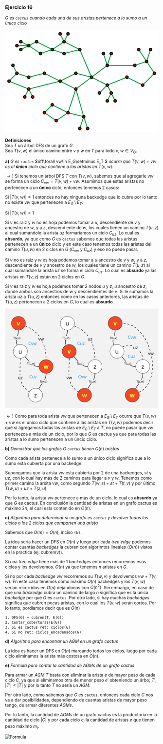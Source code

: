 ### Ejercicio 16

_G es `cactus` cuando cada una de sus aristas pertenece a lo sumo a un único ciclo_

![Error](./img/Cactus_graph.png)

**Definiciones**\
Sea $T$ un árbol DFS de un grafo $G$.\
Sea $T(v,w)$ el único camino entre $v$ y $w$ en $T$ para todo $v,w\in V_G$.

**a)** $G$ _es `cactus`_ $\iff\forall vw\in E_G\setminus E_T $ _ocurre que_ $T(v,w) + vw$ _es el **único** ciclo que contiene a las aristas en_ $T(v,w)$.

$\rightarrow)$ Si tenemos un árbol DFS $T$ con $T(v,w)$, sabemos que al agregarle $vw$ se forma un ciclo $C_{vw} = T(v,w) + vw$. Asumimos que estas aristas no pertenecen a un **único** ciclo, entonces tenemos 2 casos:

Si $|T(v,w)| = 1$ entonces no hay ninguna backedge que lo cubre por lo tanto no existe $vw$ que pertenecen a $E_G\setminus E_T$.

Si $|T(v,w)| > 1$

Si $v$ es raiz y $w$ no es hoja podemos tomar a $u$, descendiente de $v$ y ancestro de $w$, y a $z$, descendiente de $w$, los cuales tienen un camino $T(u,z)$ al cual sumandole la arista $uz$ formaríamos un ciclo $C_{uz}$. Lo cual es **absurdo**, ya que como $G$ es `cactus` sabemos que todas las aristas pertenecen a un **único** ciclo y en este caso tenemos todas las aristas del camino $T(u,w)$ en 2 ciclos en $G$ ($C_{vw}$ y $C_{uz}$) y eso no puede pasar.

Si $v$ no es raiz y $w$ es hoja podemos tomar a $u$ ancestro de $v$ y $w$, y a $z$, descendiente de $v$ y ancestro de $w$, los cuales tiene un camino $T(u,z)$ al cual sumandole la arista $uz$ se forma el ciclo $C_{uz}$. Lo cual es **absurdo** ya las aristas en $T(v,z)$ están en 2 ciclos en $G$.

Si $v$ es raiz y $w$ es hoja podemos tomar 2 nodos $u$ y $z$, $u$ ancestro de $z$, donde ambos son ancestros de $w$ y descendientes de $v$. Si le sumamos la arista $uz$ a $T(u,z)$ entonces como en los casos anteriores, las aristas de $T(u,z)$ pertenecen a 2 ciclos en $G$, lo cual es **absurdo**.

![Error](./img/Cactus%20casos.jpg)

$\leftarrow)$ Como para toda arista $vw$ que pertenecen a $E_G\setminus E_T$ ocurre que $T(v,w) + vw$ es el único ciclo que contiene a las aristas en $T(v,w)$ podemos decir que si agregamos todas las aristas de $E_G\setminus E_T$ a $T$, no puede pasar que $vw$ pertenezca a más de un ciclo, por lo que $G$ es cactus ya que para todas las aristas a lo sumo pertenecen a un úncio ciclo.

**b)** _Demostrar que los grafos_ $G$ _`cactus` tienen_ $O(n)$ _aristas_

Como cada arista pertenece a lo sumo a un único ciclo significa que a lo sumo esta cubierta por una backedge. 

Supongamos que la arista $vw$ esta cubierta por 2 de una backedges, $st$ y $uz$, con lo cual hay más de 2 caminos para llegar a $v$ y $w$. Tenemos como primer camino la arsita $vw$, como segundo $T(w,s) + st + T(t,v)$ y por último $T(w,u) + uz + T(z,u)$

Por lo tanto, la arista $vw$ pertenece a más de un ciclo, lo cual es **absurdo** ya que $G$ es cactus. En conclusión la cantidad de aristas en un grafo cactus es máximo $2n$, el cual esta contenido en $O(n)$.

**c)** _Algoritmo para determinar si un grafo es `cactus` y devolver todos los ciclos o los 2 ciclos que comparten una arista_

Sabemos que $O(m) = O(n)$, inciso `(b)`. 

La idea sería hacer un DFS en $O(n)$ y luego por cada _tree edge_ podemos contar cuantás _backedges_ la cubren con algorimtos lineales ($O(n)$) vistos en la practica (ej: cubren(v)). 

Si una _tree edge_ tiene más de 1 _backedges_ entonces recorremos esos ciclos y los devolvemos. $O(n)$ ya que tenemos $n$ aristas en $G$.

Si no por cada _backedge_ $vw$ recorremos su $T(w,v)$ y devolvemos $vw + T(v,w).$ En este caso tenemos cómo máximo $O(n)$ backedges y los $T(v,w)$ serían recorridos en $O(n)$ dejandonos con $O(n^2)$. Sin embargo, en caso de que una _backedge_ cubra un camino de largo $n$ significa que es la única _backedge_ por que $G$ es `cactus`. Por otro lado, si hay muchas _backedges_ significa que cubren pocas aristas, con lo cual los $T(v,w)$ serán cortos. Por lo tanto, pordíamos decir que es $O(n)$

```
1. DFS(G) + cubren(T, E(G)) 
2. Contar_coberturas(E(G))
3. Si es cactus ret: ciclos(G)
4. Si no ret: ciclos_encadenados(G)
```

**d)** _Algoritmo para encontrar un AGM en un grafo cactus_

La idea es hacer un DFS en $O(n)$ marcando todos los ciclos, luego por cada ciclo eliminamos la arista más costosa en $O(n)$.

**e)** _Formula para contar la cantidad de AGMs de un grafo cactus_

Para armar un $AGM$ $T$ basta con eliminar la arista $e$ de mayor peso de cada ciclo $C$, ya que si eliminamos otra de menor peso $e'$ obteniendo un árbo; $T'$, $|T'| < |T|$ y por lo tanto $T$ no sería un $AGM$.

Por otro lado, como sabemos que $G$ es `cactus`, entonces cada ciclo $C$ nos va a dar posibilidades, dependiendo de cuantas aristas de mayor peso tengo, de armar diferentes $AGMs$.

Por lo tanto, la cantidad de $AGMs$ de un grafo cactus es la productoria en la cantidad de ciclo $|C|$ y por cada ciclo $c_i$ la cantidad de aristas $e$ que tienen peso máximo $m_i$.

![Formula](https://latex.codecogs.com/svg.latex?\prod_{i=0}^{|C|}\sum_{j=0}^{c_i}|e_j|=m_i)

